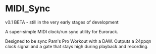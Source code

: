 # MIDI_Sync
 
 v0.1 BETA - still in the very early stages of development
 
 A super-simple MIDI clock/run sync utility for Eurorack.

 Designed to be sync Pam's Pro Workout with a DAW.
 Outputs a 24ppqn clock signal and a gate that stays high during playback and recording.
